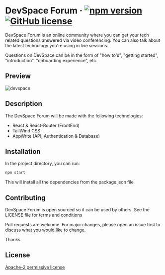 # DevSpace Forum &middot; [![npm version](https://img.shields.io/badge/npm-v6.14.13-blue)](https://www.npmjs.com/package/react) [![GitHub license](https://img.shields.io/hexpm/l/apa)](https://github.com/facebook/react/blob/main/LICENSE)

DevSpace Forum is an online community where you can get your tech related questions answered via video conferencing. You can also talk about the latest technology you're using in live sessions.

Questions on DevSpace can be in the form of "how to's", "getting started", "introduction", "onboarding experience", etc. 

## Preview
![devspace](https://user-images.githubusercontent.com/28518667/167266369-9cd83538-8441-4750-891b-477aa960dd17.gif)


## Description
The DevSpace Forum will be made with the following technologies:

- React & React-Router (FrontEnd)
- TailWind CSS
- AppWrite (API, Authentication & Database)

## Installation

In the project directory, you can run:

```bash
npm start
```
This will install all the dependencies from the package.json file

## Contributing
DevSpace Forum is open sourced so it can be used by others. See the LICENSE file for terms and conditions

Pull requests are welcome. For major changes, please open an issue first to discuss what you would like to change.

Thanks

## License
[Apache-2 permissive license](https://www.apache.org/licenses/LICENSE-2.0)